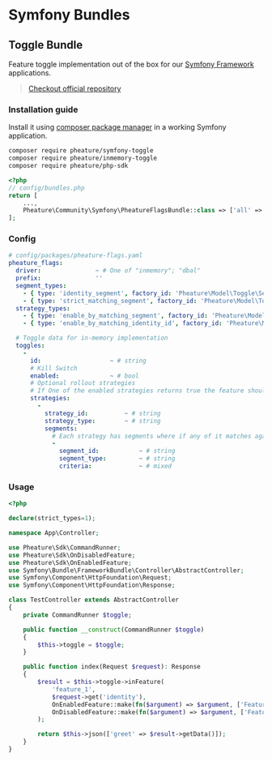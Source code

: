 # Symfony Bundles

## Toggle Bundle

Feature toggle implementation out of the box for our [Symfony Framework](https://symfony.com/) applications.

> [Checkout official repository](https://github.com/pheature-flags/symfony-toggle)

### Installation guide

Install it using [composer package manager](https://getcomposer.org/download/) in a working Symfony application.

```bash
composer require pheature/symfony-toggle
composer require pheature/inmemory-toggle
composer require pheature/php-sdk
```

```php
<?php
// config/bundles.php
return [
    ...,
    Pheature\Community\Symfony\PheatureFlagsBundle::class => ['all' => true],
];

```

### Config

```yaml
# config/packages/pheature-flags.yaml
pheature_flags:
  driver:               ~ # One of "inmemory"; "dbal"
  prefix:               ''
  segment_types:
    - { type: 'identity_segment', factory_id: 'Pheature\Model\Toggle\SegmentFactory' }
    - { type: 'strict_matching_segment', factory_id: 'Pheature\Model\Toggle\SegmentFactory' }
  strategy_types:
    - { type: 'enable_by_matching_segment', factory_id: 'Pheature\Model\Toggle\StrategyFactory' }
    - { type: 'enable_by_matching_identity_id', factory_id: 'Pheature\Model\Toggle\StrategyFactory' }

  # Toggle data for in-memory implementation
  toggles:
    -
      id:                   ~ # string
      # Kill Switch
      enabled:              ~ # bool
      # Optional rollout strategies
      # If One of the enabled strategies returns true the feature should be enabled.
      strategies:
        -
          strategy_id:          ~ # string
          strategy_type:        ~ # string
          segments:
            # Each strategy has segments where if any of it matches against the given payload it should compute as true.
            -
              segment_id:           ~ # string
              segment_type:         ~ # string
              criteria:             ~ # mixed

```

### Usage

```php
<?php

declare(strict_types=1);

namespace App\Controller;

use Pheature\Sdk\CommandRunner;
use Pheature\Sdk\OnDisabledFeature;
use Pheature\Sdk\OnEnabledFeature;
use Symfony\Bundle\FrameworkBundle\Controller\AbstractController;
use Symfony\Component\HttpFoundation\Request;
use Symfony\Component\HttpFoundation\Response;

class TestController extends AbstractController
{
    private CommandRunner $toggle;

    public function __construct(CommandRunner $toggle)
    {
        $this->toggle = $toggle;
    }

    public function index(Request $request): Response
    {
        $result = $this->toggle->inFeature(
            'feature_1',
            $request->get('identity'),
            OnEnabledFeature::make(fn($argument) => $argument, ['Feature Enabled!!!']),
            OnDisabledFeature::make(fn($argument) => $argument, ['Feature Disabled :-S'])
        );

        return $this->json(['greet' => $result->getData()]);
    }
}

```
